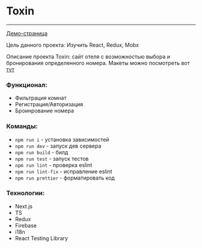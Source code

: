 # Toxin

---

[Демо-страница](https://toxin-group.vercel.app/)


Цель данного проекта: Изучить React, Redux, Mobx

Описание проекта Toxin: сайт отеля с возможностью выбора и бронирования определенного номера. Макеты можно посмотреть вот [тут](https://www.figma.com/file/MumYcKVk9RkKZEG6dR5E3A/FSD-frontend-education-program.-The-2nd-task?node-id=0%3A1)

### Функционал: 
  - Фильтрация комнат
  - Регистрация/Авторизация
  - Броинрование номера

### Команды:

  - `npm run i` - установка зависимостей
  - `npm run dev` - запуск дев сервера
  - `npm run build` - билд
  - `npm run test` - запуск тестов
  - `npm run lint` - проверка eslint
  - `npm run lint-fix` - исправление eslint
  - `npm run prettier` - форматировать код
  
### Технологии:

  - Next.js 
  - TS
  - Redux
  - Firebase
  - i18n
  - React Testing Library
